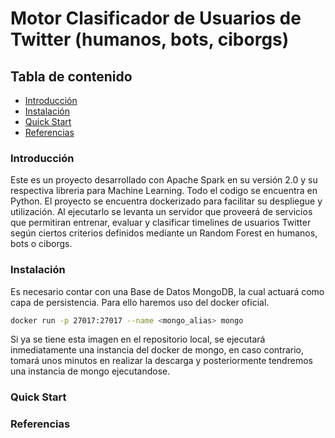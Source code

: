 # Motor Clasificador de Usuarios de Twitter (humanos, bots, ciborgs)

## Tabla de contenido

* [Introducción](#introducción)
* [Instalación](#instalacion)
* [Quick Start](#quickstart)
* [Referencias](#referencias)

### Introducción
Este es un proyecto desarrollado con Apache Spark en su versión 2.0 y su respectiva libreria para Machine Learning. Todo el codigo se encuentra en Python. El proyecto se encuentra dockerizado para facilitar su despliegue y utilización. Al ejecutarlo se levanta un servidor que proveerá de servicios que permitiran entrenar, evaluar y clasificar timelines de usuarios Twitter según ciertos criterios definidos mediante un Random Forest en humanos, bots o ciborgs. 

### Instalación

Es necesario contar con una Base de Datos MongoDB, la cual actuará como capa de persistencia. Para ello haremos uso del docker oficial. 

```bash
docker run -p 27017:27017 --name <mongo_alias> mongo
```
Si ya se tiene esta imagen en el repositorio local, se ejecutará inmediatamente una instancia del docker de mongo, en caso contrario, tomará unos minutos en realizar la descarga y posteriormente tendremos una instancia de mongo ejecutandose.

### Quick Start

### Referencias